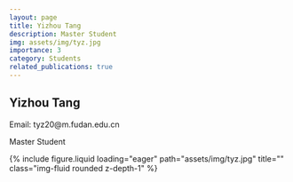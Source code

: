 ```yaml
---
layout: page
title: Yizhou Tang
description: Master Student
img: assets/img/tyz.jpg
importance: 3
category: Students
related_publications: true
---
```




<div class="row">
    <div class="col-sm-8 mt-3 mt-md-0">
        <h2>Yizhou Tang</h2>
        <p>Email: tyz20@m.fudan.edu.cn</p>
        <p>Master Student</p>
    </div>
    <div class="col-sm-4 mt-3 mt-md-0">
        {% include figure.liquid loading="eager" path="assets/img/tyz.jpg" title="" class="img-fluid rounded z-depth-1" %}
    </div>
</div>
